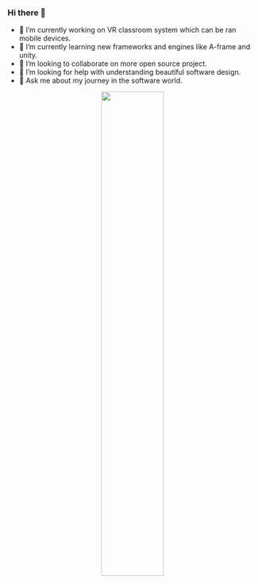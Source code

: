 ### Hi there 👋

<!--
**abdulsalam0/abdulsalam0** is a ✨ _special_ ✨ repository because its `README.md` (this file) appears on your GitHub profile.
-->

- 🔭 I’m currently working on VR classroom system which can be ran mobile devices.
- 🌱 I’m currently learning new frameworks and engines like A-frame and unity.
- 👯 I’m looking to collaborate on more open source project.
- 🤔 I’m looking for help with understanding beautiful software design.
- 💬 Ask me about my journey in the software world.
<!--
- 📫 How to reach me: ...
- 😄 Pronouns: ...
- ⚡ Fun fact: ...
-->
<p align="center"><img width="50%" src="https://github-readme-stats.vercel.app/api?username=abdulsalam0&show_icons=true" /></p>

